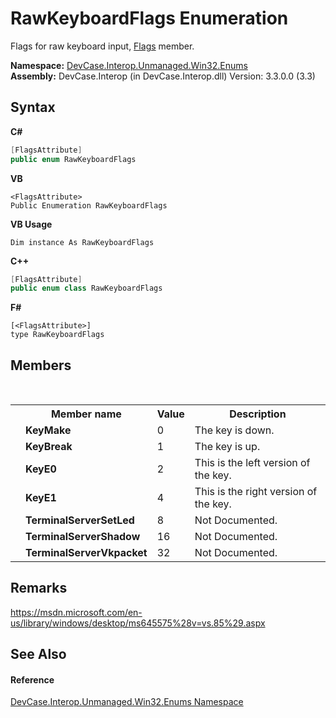 # RawKeyboardFlags Enumeration
 

Flags for raw keyboard input, <a href="F_DevCase_Interop_Unmanaged_Win32_Structures_RawKeyboard_Flags">Flags</a> member.

**Namespace:**&nbsp;<a href="N_DevCase_Interop_Unmanaged_Win32_Enums">DevCase.Interop.Unmanaged.Win32.Enums</a><br />**Assembly:**&nbsp;DevCase.Interop (in DevCase.Interop.dll) Version: 3.3.0.0 (3.3)

## Syntax

**C#**<br />
``` C#
[FlagsAttribute]
public enum RawKeyboardFlags
```

**VB**<br />
``` VB
<FlagsAttribute>
Public Enumeration RawKeyboardFlags
```

**VB Usage**<br />
``` VB Usage
Dim instance As RawKeyboardFlags
```

**C++**<br />
``` C++
[FlagsAttribute]
public enum class RawKeyboardFlags
```

**F#**<br />
``` F#
[<FlagsAttribute>]
type RawKeyboardFlags
```


## Members
&nbsp;<table><tr><th></th><th>Member name</th><th>Value</th><th>Description</th></tr><tr><td /><td target="F:DevCase.Interop.Unmanaged.Win32.Enums.RawKeyboardFlags.KeyMake">**KeyMake**</td><td>0</td><td>The key is down.</td></tr><tr><td /><td target="F:DevCase.Interop.Unmanaged.Win32.Enums.RawKeyboardFlags.KeyBreak">**KeyBreak**</td><td>1</td><td>The key is up.</td></tr><tr><td /><td target="F:DevCase.Interop.Unmanaged.Win32.Enums.RawKeyboardFlags.KeyE0">**KeyE0**</td><td>2</td><td>This is the left version of the key.</td></tr><tr><td /><td target="F:DevCase.Interop.Unmanaged.Win32.Enums.RawKeyboardFlags.KeyE1">**KeyE1**</td><td>4</td><td>This is the right version of the key.</td></tr><tr><td /><td target="F:DevCase.Interop.Unmanaged.Win32.Enums.RawKeyboardFlags.TerminalServerSetLed">**TerminalServerSetLed**</td><td>8</td><td>Not Documented.</td></tr><tr><td /><td target="F:DevCase.Interop.Unmanaged.Win32.Enums.RawKeyboardFlags.TerminalServerShadow">**TerminalServerShadow**</td><td>16</td><td>Not Documented.</td></tr><tr><td /><td target="F:DevCase.Interop.Unmanaged.Win32.Enums.RawKeyboardFlags.TerminalServerVkpacket">**TerminalServerVkpacket**</td><td>32</td><td>Not Documented.</td></tr></table>

## Remarks
<a href="https://msdn.microsoft.com/en-us/library/windows/desktop/ms645575%28v=vs.85%29.aspx" target="_blank">https://msdn.microsoft.com/en-us/library/windows/desktop/ms645575%28v=vs.85%29.aspx</a>

## See Also


#### Reference
<a href="N_DevCase_Interop_Unmanaged_Win32_Enums">DevCase.Interop.Unmanaged.Win32.Enums Namespace</a><br />